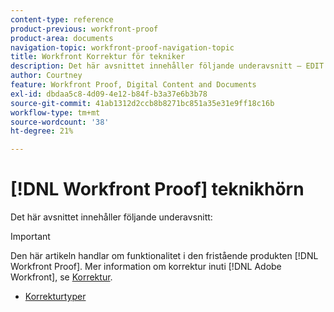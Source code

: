 ```yaml
---
content-type: reference
product-previous: workfront-proof
product-area: documents
navigation-topic: workfront-proof-navigation-topic
title: Workfront Korrektur för tekniker
description: Det här avsnittet innehåller följande underavsnitt – EDIT ME.
author: Courtney
feature: Workfront Proof, Digital Content and Documents
exl-id: dbdaa5c8-4d09-4e12-b84f-b3a37e6b3b78
source-git-commit: 41ab1312d2ccb8b8271bc851a35e31e9ff18c16b
workflow-type: tm+mt
source-wordcount: '38'
ht-degree: 21%

---
```


# [!DNL Workfront Proof] teknikhörn

Det här avsnittet innehåller följande underavsnitt:

>[!IMPORTANT]
>
>Den här artikeln handlar om funktionalitet i den fristående produkten [!DNL Workfront Proof]. Mer information om korrektur inuti [!DNL Adobe Workfront], se [Korrektur](../../review-and-approve-work/proofing/proofing.md).

* [Korrekturtyper](../../workfront-proof/wp-tech-corner/proof-types/proof-types.md)
